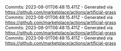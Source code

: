 Commits: 2023-08-01T06:48:15.411Z - Generated via https://github.com/marketplace/actions/artificial-grass
<br>
Commits: 2023-08-01T06:48:15.411Z - Generated via https://github.com/marketplace/actions/artificial-grass
<br>
Commits: 2023-08-01T06:48:15.411Z - Generated via https://github.com/marketplace/actions/artificial-grass
<br>
Commits: 2023-08-01T06:48:15.411Z - Generated via https://github.com/marketplace/actions/artificial-grass
<br>

